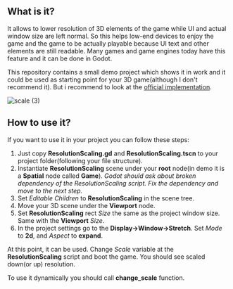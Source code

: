 ## What is it?
It allows to lower resolution of 3D elements of the game while UI and actual window size are left normal. So this helps low-end devices to enjoy the game and the game to be actually playable because UI text and other elements are still readable. Many games and game engines today have this feature and it can be done in Godot.

This repository contains a small demo project which shows it in work and it could be used as starting point for your 3D game(although I don't recommend it). But i recommend to look at the [official implementation](https://godotengine.org/asset-library/asset/586).

![scale (3)](https://user-images.githubusercontent.com/26604491/134802088-213b2120-3625-4ec7-8e81-e112ce86007c.gif)

## How to use it?
If you want to use it in your project you can follow these steps:
1. Just copy **ResolutionScaling.gd** and **ResolutionScaling.tscn** to your project folder(following your file structure).
2. Instantiate **ResolutionScaling** scene under your **root** node(in demo it is a **Spatial** node called **Game**). *Godot should ask about broken dependency of the ResolutionScaling script. Fix the dependency and move to the next step.*
3. Set *Editable Children* to **ResolutionScaling** in the scene tree.
4. Move your 3D scene under the **Viewport** node.
5. Set **ResolutionScaling** rect *Size* the same as the project window size. Same with the **Viewport** *Size*.
6. In the project settings go to the **Display->Window->Stretch**. Set *Mode* to **2d**, and *Aspect* to **expand**.

At this point, it can be used. Change *Scale* variable at the **ResolutionScaling** script and boot the game. You should see scaled down(or up) resolution.

To use it dynamically you should call **change_scale** function.
